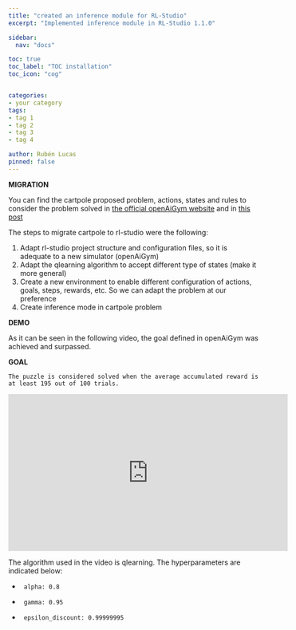 ```yaml
---
title: "created an inference module for RL-Studio"
excerpt: "Implemented inference module in RL-Studio 1.1.0"

sidebar:
  nav: "docs"

toc: true
toc_label: "TOC installation"
toc_icon: "cog"


categories:
- your category
tags:
- tag 1
- tag 2
- tag 3
- tag 4

author: Rubén Lucas
pinned: false
---
```


<strong>MIGRATION</strong>

You can find the cartpole proposed problem, actions, states and rules to consider the problem solved in [the official openAiGym website](https://www.gymlibrary.ml/environments/classic_control/cart_pole/?highlight=cartpole)
and in [this post](https://www.linkedin.com/pulse/solving-cart-pole-puzzle-ai-gym-using-ga-logistic-regression-kenny-g-/)

The steps to migrate cartpole to rl-studio were the following:
1. Adapt rl-studio project structure and configuration files, so it is adequate to a new simulator (openAiGym)
2. Adapt the qlearning algorithm to accept different type of states (make it more general)
3. Create a new environment to enable different configuration of actions, goals, steps, rewards, etc. So we can adapt the problem at our preference
4. Create inference mode in cartpole problem

<strong>DEMO</strong>

As it can be seen in the following video, the goal defined in openAiGym was achieved and surpassed.

<strong>GOAL</strong>
```
The puzzle is considered solved when the average accumulated reward is at least 195 out of 100 trials.
```


<iframe width="560" height="315" src="https://www.youtube.com/embed/KnQ3zd_VgrY" title="YouTube video player" frameborder="0" allow="accelerometer; autoplay; clipboard-write; encrypted-media; gyroscope; picture-in-picture" allowfullscreen></iframe>

The algorithm used in the video is qlearning.
The hyperparameters are indicated below:
-      alpha: 0.8
-      gamma: 0.95
-      epsilon_discount: 0.99999995

